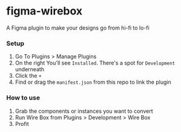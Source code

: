 # figma-wirebox
A Figma plugin to make your designs go from hi-fi to lo-fi


### Setup

1. Go To Plugins > Manage Plugins
2. On the right You'll see `Installed`. There's a spot for `Development` underneath
3. Click the `+`
4. Find or drag the `manifest.json` from this repo to link the plugin

### How to use

1. Grab the components or instances you want to convert
2. Run Wire Box from Plugins > Development > Wire Box
3. Profit